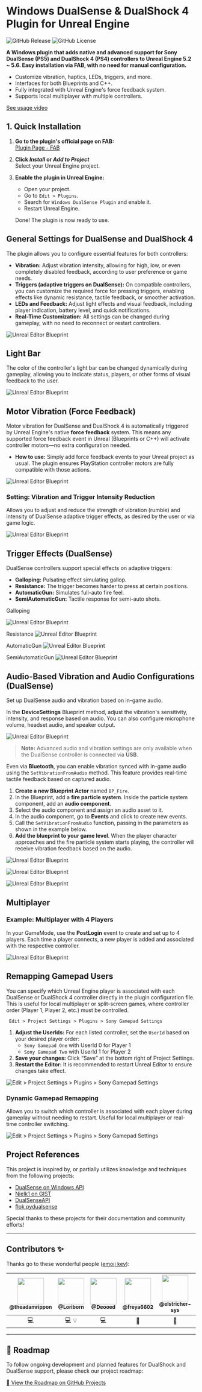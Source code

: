 # Windows DualSense & DualShock 4 Plugin for Unreal Engine

![GitHub Release](https://img.shields.io/github/v/release/rafaelvaloto/WindowsDualsenseUnreal) ![GitHub License](https://img.shields.io/github/license/rafaelvaloto/WindowsDualsenseUnreal)

**A Windows plugin that adds native and advanced support for Sony DualSense (PS5) and DualShock 4 (PS4) controllers to Unreal Engine 5.2 ~ 5.6. Easy installation via FAB, with no need for manual configuration.**

- Customize vibration, haptics, LEDs, triggers, and more.
- Interfaces for both Blueprints and C++.
- Fully integrated with Unreal Engine's force feedback system.
- Supports local multiplayer with multiple controllers.

[See usage video](https://www.youtube.com/watch?v=GrCa5s6acmo)

## 1. Quick Installation

1. **Go to the plugin's official page on FAB:**  
   [Plugin Page - FAB](https://www.fab.com/listings/e77a8f1d-8bbe-4673-a5ae-7f222c8c0960)

2. **Click _Install_ or _Add to Project_**  
   Select your Unreal Engine project.

3. **Enable the plugin in Unreal Engine:**
   - Open your project.
   - Go to `Edit > Plugins`.
   - Search for `Windows DualSense Plugin` and enable it.
   - Restart Unreal Engine.

   Done! The plugin is now ready to use.

## General Settings for DualSense and DualShock 4
The plugin allows you to configure essential features for both controllers:

- **Vibration:** Adjust vibration intensity, allowing for high, low, or even completely disabled feedback, according to user preference or game needs.
- **Triggers (adaptive triggers on DualSense):** On compatible controllers, you can customize the required force for pressing triggers, enabling effects like dynamic resistance, tactile feedback, or smoother activation.
- **LEDs and Feedback:** Adjust light effects and visual feedback, including player indication, battery level, and quick notifications.
- **Real-Time Customization:** All settings can be changed during gameplay, with no need to reconnect or restart controllers.

![Unreal Editor Blueprint](Images/DS5_DS4.png)

## Light Bar
The color of the controller's light bar can be changed dynamically during gameplay, allowing you to indicate status, players, or other forms of visual feedback to the user.

![Unreal Editor Blueprint](Images/Lightbar.png)

## Motor Vibration (Force Feedback)
Motor vibration for DualSense and DualShock 4 is automatically triggered by Unreal Engine's native **force feedback** system.
This means any supported force feedback event in Unreal (Blueprints or C++) will activate controller motors—no extra configuration needed.

- **How to use:**
  Simply add force feedback events to your Unreal project as usual.
  The plugin ensures PlayStation controller motors are fully compatible with those actions.

![Unreal Editor Blueprint](Images/VibrationFF.png)

### Setting: Vibration and Trigger Intensity Reduction
Allows you to adjust and reduce the strength of vibration (rumble) and intensity of DualSense adaptive trigger effects, as desired by the user or via game logic.

![Unreal Editor Blueprint](Images/TriggerReduce.png)

## Trigger Effects (DualSense)
DualSense controllers support special effects on adaptive triggers:
- **Galloping:** Pulsating effect simulating gallop.
- **Resistance:** The trigger becomes harder to press at certain positions.
- **AutomaticGun:** Simulates full-auto fire feel.
- **SemiAutomaticGun:** Tactile response for semi-auto shots.

Galloping

![Unreal Editor Blueprint](Images/Galloping.png)

Resistance
![Unreal Editor Blueprint](Images/Resistance.png)

AutomaticGun
![Unreal Editor Blueprint](Images/AutomaticGun.png)

SemiAutomaticGun
![Unreal Editor Blueprint](Images/Weapon.png)

## Audio-Based Vibration and Audio Configurations (DualSense)
Set up DualSense audio and vibration based on in-game audio.

In the **DeviceSettings** Blueprint method, adjust the vibration's sensitivity, intensity, and response based on audio. You can also configure microphone volume, headset audio, and speaker output.

![Unreal Editor Blueprint](Images/SettingAudio.png)

> **Note:** Advanced audio and vibration settings are only available when the DualSense controller is connected via **USB**.
>

Even via **Bluetooth**, you can enable vibration synced with in-game audio using the `SetVibrationFromAudio` method. This feature provides real-time tactile feedback based on captured audio.

1. **Create a new Blueprint Actor** named `BP_Fire`.
2. In the Blueprint, add a **fire particle system**. Inside the particle system component, add an **audio component**.
3. Select the audio component and assign an audio asset to it.
4. In the audio component, go to **Events** and click to create new events.
5. Call the `SetVibrationFromAudio` function, passing in the parameters as shown in the example below.
6. **Add the blueprint to your game level**. When the player character approaches and the fire particle system starts playing, the controller will receive vibration feedback based on the audio.

![Unreal Editor Blueprint](Images/SettingsAudioComponent.png)

![Unreal Editor Blueprint](Images/SendEnvelop.png)

![Unreal Editor Blueprint](Images/ResetVibrationAudio.png)

## Multiplayer
### Example: Multiplayer with 4 Players
In your GameMode, use the **PostLogin** event to create and set up to 4 players. Each time a player connects, a new player is added and associated with the respective controller.

![Unreal Editor Blueprint](Images/Multiplayer.png)

## Remapping Gamepad Users
You can specify which Unreal Engine player is associated with each DualSense or DualShock 4 controller directly in the plugin configuration file.
This is useful for local multiplayer or split-screen games, where controller order (Player 1, Player 2, etc.) must be controlled.

`` Edit > Project Settings > Plugins > Sony Gamepad Settings``
1. **Adjust the UserIds:**
   For each listed controller, set the `UserId` based on your desired player order:
   - `Sony Gamepad One` with UserId 0 for Player 1
   - `Sony Gamepad Two` with UserId 1 for Player 2
2. **Save your changes:**
   Click “Save” at the bottom right of Project Settings.
3. **Restart the Editor:**
   It is recommended to restart Unreal Editor to ensure changes take effect.

![Edit > Project Settings > Plugins > Sony Gamepad Settings](Images/Remap.png)

### Dynamic Gamepad Remapping
Allows you to switch which controller is associated with each player during gameplay without needing to restart. Useful for local multiplayer or real-time controller switching.

![Edit > Project Settings > Plugins > Sony Gamepad Settings](Images/RemapRuntime.png)

## Project References

This project is inspired by, or partially utilizes knowledge and techniques from the following projects:

- [DualSense on Windows API](https://github.com/Ohjurot/DualSense-Windows)
- [Nielk1 on GIST](https://gist.github.com/Nielk1/6d54cc2c00d2201ccb8c2720ad7538db)
- [DualSenseAPI](https://github.com/BadMagic100/DualSenseAPI/tree/master)
- [flok pydualsense](https://github.com/flok/pydualsense)

Special thanks to these projects for their documentation and community efforts!

---

## Contributors ✨

Thanks go to these wonderful people ([emoji key](https://allcontributors.org/docs/en/emoji-key)):

| [<img src="https://avatars.githubusercontent.com/u/60618478?v=4" width="70px;"/><br /><sub><b>@theadamrippon</b></sub>](https://github.com/theadamrippon) | [<img src="https://avatars.githubusercontent.com/u/6501602?v=4" width="70px;"/><br /><sub><b>@Loriborn</b></sub>](https://github.com/Loriborn) | [<img src="https://avatars.githubusercontent.com/u/63568268?v=4" width="70px;"/><br /><sub><b>@Deooed</b></sub>](https://github.com/Deooed) | [<img src="https://avatars.githubusercontent.com/u/225209063?v=4" width="70px;"/><br /><sub><b>@freya6602</b></sub>](https://github.com/freya6602) | [<img src="https://avatars.githubusercontent.com/u/227436357?v=4" width="70px;"/><br /><sub><b>@elstricher-sys</b></sub>](https://github.com/elstricher-sys) | [<img src="https://avatars.githubusercontent.com/u/9487937?v=4" width="70px;"/><br /><sub><b>@Orion_Omega</b></sub>](https://github.com/Orion-Omega) |
|:------------------------------------------------------:|:----------------------------------------------------------:|:---------------------------------------------------------:|:--------------------------------------------------------------:|:----------------------------------------------------------------:|:------------------------------------------------------------------:|
|                             💻                          |                        💻 💡                               |                            💻                             |                            🐛                                 |                              🐛                               |                               🐛                                 |

---

## 📍 Roadmap

To follow ongoing development and planned features for DualShock and DualSense support, please check our project roadmap:

[🔗 View the Roadmap on GitHub Projects](https://github.com/users/rafaelvaloto/projects/2)